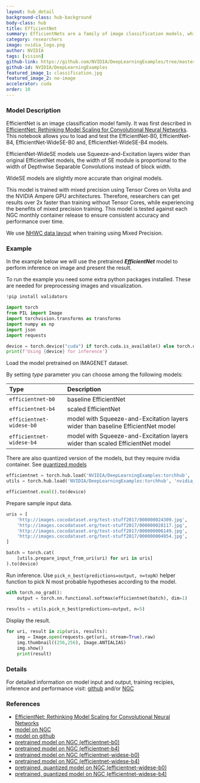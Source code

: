 ```yaml
---
layout: hub_detail
background-class: hub-background
body-class: hub
title: EfficientNet
summary: EfficientNets are a family of image classification models, which achieve state-of-the-art accuracy, being an order-of-magnitude smaller and faster. Trained with mixed precision using Tensor Cores.
category: researchers
image: nvidia_logo.png
author: NVIDIA
tags: [vision]
github-link: https://github.com/NVIDIA/DeepLearningExamples/tree/master/PyTorch/Classification/ConvNets/efficientnet
github-id: NVIDIA/DeepLearningExamples
featured_image_1: classification.jpg
featured_image_2: no-image
accelerator: cuda
order: 10
---
```



### Model Description

EfficientNet is an image classification model family. It was first described in [EfficientNet: Rethinking Model Scaling for Convolutional Neural Networks](https://arxiv.org/abs/1905.11946). This notebook allows you to load and test the EfficientNet-B0, EfficientNet-B4, EfficientNet-WideSE-B0 and, EfficientNet-WideSE-B4 models.

EfficientNet-WideSE models use Squeeze-and-Excitation layers wider than original EfficientNet models, the width of SE module is proportional to the width of Depthwise Separable Convolutions instead of block width.

WideSE models are slightly more accurate than original models.

This model is trained with mixed precision using Tensor Cores on Volta and the NVIDIA Ampere GPU architectures. Therefore, researchers can get results over 2x faster than training without Tensor Cores, while experiencing the benefits of mixed precision training. This model is tested against each NGC monthly container release to ensure consistent accuracy and performance over time.

We use [NHWC data layout](https://pytorch.org/tutorials/intermediate/memory_format_tutorial.html) when training using Mixed Precision.

### Example

In the example below we will use the pretrained ***EfficientNet*** model to perform inference on image and present the result.

To run the example you need some extra python packages installed. These are needed for preprocessing images and visualization.
```python
!pip install validators
```

```python
import torch
from PIL import Image
import torchvision.transforms as transforms
import numpy as np
import json
import requests

device = torch.device("cuda") if torch.cuda.is_available() else torch.device("cpu")
print(f'Using {device} for inference')
```

Load the model pretrained on IMAGENET dataset.

By setting *type* parameter you can choose among the following models:

| Type | Description |
| :----- | :----- |
| `efficientnet-b0` | baseline EfficientNet |
| `efficientnet-b4` | scaled EfficientNet|
| `efficientnet-widese-b0` | model with Squeeze-and-Excitation layers wider than baseline EfficientNet model |
| `efficientnet-widese-b4` | model with Squeeze-and-Excitation layers wider than scaled EfficientNet model |

There are also quantized version of the models, but they require nvidia container. See [quantized models](https://github.com/NVIDIA/DeepLearningExamples/tree/master/PyTorch/Classification/ConvNets/efficientnet#quantization)
```python
efficientnet = torch.hub.load('NVIDIA/DeepLearningExamples:torchhub', 'nvidia_efficientnet', type='efficientnet-widese-b0')
utils = torch.hub.load('NVIDIA/DeepLearningExamples:torchhub', 'nvidia_convnets_processing_utils')

efficientnet.eval().to(device)

```

Prepare sample input data.
```python
uris = [
    'http://images.cocodataset.org/test-stuff2017/000000024309.jpg',
    'http://images.cocodataset.org/test-stuff2017/000000028117.jpg',
    'http://images.cocodataset.org/test-stuff2017/000000006149.jpg',
    'http://images.cocodataset.org/test-stuff2017/000000004954.jpg',
]

batch = torch.cat(
    [utils.prepare_input_from_uri(uri) for uri in uris]
).to(device)
```

Run inference. Use `pick_n_best(predictions=output, n=topN)` helper function to pick N most probable hypotheses according to the model.
```python
with torch.no_grad():
    output = torch.nn.functional.softmax(efficientnet(batch), dim=1)
    
results = utils.pick_n_best(predictions=output, n=5)
```

Display the result.
```python
for uri, result in zip(uris, results):
    img = Image.open(requests.get(uri, stream=True).raw)
    img.thumbnail((256,256), Image.ANTIALIAS)
    img.show()
    print(result)
```

### Details
For detailed information on model input and output, training recipies, inference and performance visit:
[github](https://github.com/NVIDIA/DeepLearningExamples/tree/master/PyTorch/Classification/ConvNets/efficientnet)
and/or [NGC](https://ngc.nvidia.com/catalog/resources/nvidia:efficientnet_for_pytorch)

### References

 - [EfficientNet: Rethinking Model Scaling for Convolutional Neural Networks](https://arxiv.org/abs/1905.11946)
 - [model on NGC](https://ngc.nvidia.com/catalog/resources/nvidia:efficientnet_for_pytorch)
 - [model on github](https://github.com/NVIDIA/DeepLearningExamples/tree/master/PyTorch/Classification/ConvNets/efficientnet)
 - [pretrained model on NGC (efficientnet-b0)](https://ngc.nvidia.com/catalog/models/nvidia:efficientnet_b0_pyt_amp)
 - [pretrained model on NGC (efficientnet-b4)](https://ngc.nvidia.com/catalog/models/nvidia:efficientnet_b4_pyt_amp)
 - [pretrained model on NGC (efficientnet-widese-b0)](https://ngc.nvidia.com/catalog/models/nvidia:efficientnet_widese_b0_pyt_amp)
 - [pretrained model on NGC (efficientnet-widese-b4)](https://ngc.nvidia.com/catalog/models/nvidia:efficientnet_widese_b4_pyt_amp)
 - [pretrained, quantized model on NGC (efficientnet-widese-b0)](https://ngc.nvidia.com/catalog/models/nvidia:efficientnet_widese_b0_pyt_amp)
 - [pretrained, quantized model on NGC (efficientnet-widese-b4)](https://ngc.nvidia.com/catalog/models/nvidia:efficientnet_widese_b4_pyt_amp)
 
